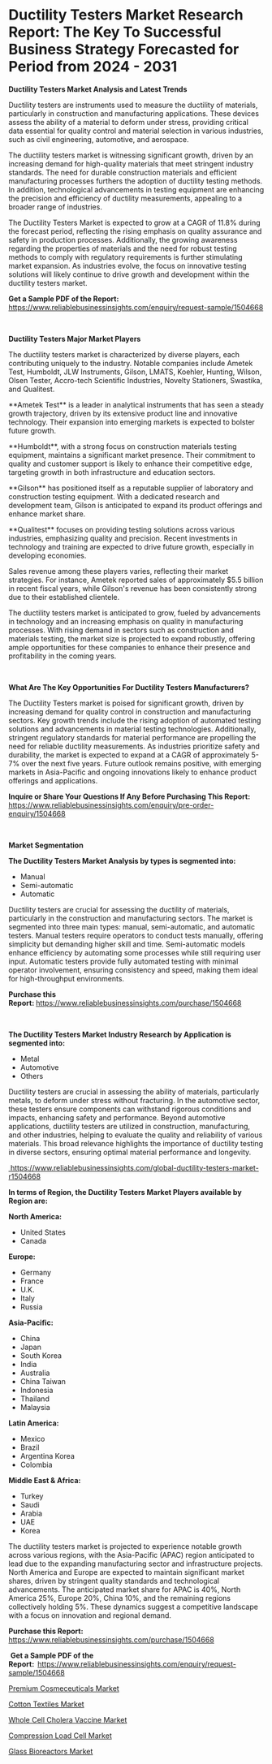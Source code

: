 <p><h1>Ductility Testers Market Research Report: The Key To Successful Business Strategy Forecasted for Period from 2024 - 2031</h1></p><p><strong>Ductility Testers Market Analysis and Latest Trends</strong></p>
<p><p>Ductility testers are instruments used to measure the ductility of materials, particularly in construction and manufacturing applications. These devices assess the ability of a material to deform under stress, providing critical data essential for quality control and material selection in various industries, such as civil engineering, automotive, and aerospace.</p><p>The ductility testers market is witnessing significant growth, driven by an increasing demand for high-quality materials that meet stringent industry standards. The need for durable construction materials and efficient manufacturing processes furthers the adoption of ductility testing methods. In addition, technological advancements in testing equipment are enhancing the precision and efficiency of ductility measurements, appealing to a broader range of industries.</p><p>The Ductility Testers Market is expected to grow at a CAGR of 11.8% during the forecast period, reflecting the rising emphasis on quality assurance and safety in production processes. Additionally, the growing awareness regarding the properties of materials and the need for robust testing methods to comply with regulatory requirements is further stimulating market expansion. As industries evolve, the focus on innovative testing solutions will likely continue to drive growth and development within the ductility testers market.</p></p>
<p><strong>Get a Sample PDF of the Report:&nbsp;</strong> <a href="https://www.reliablebusinessinsights.com/enquiry/request-sample/1504668?utm_campaign=97&utm_medium=2&utm_source=Github&utm_content=ia&utm_term=03102024&utm_id=ductility-testers">https://www.reliablebusinessinsights.com/enquiry/request-sample/1504668</a></p>
<p>&nbsp;</p>
<p><strong>Ductility Testers Major Market Players</strong></p>
<p><p>The ductility testers market is characterized by diverse players, each contributing uniquely to the industry. Notable companies include Ametek Test, Humboldt, JLW Instruments, Gilson, LMATS, Koehler, Hunting, Wilson, Olsen Tester, Accro-tech Scientific Industries, Novelty Stationers, Swastika, and Qualitest.</p><p>**Ametek Test** is a leader in analytical instruments that has seen a steady growth trajectory, driven by its extensive product line and innovative technology. Their expansion into emerging markets is expected to bolster future growth.</p><p>**Humboldt**, with a strong focus on construction materials testing equipment, maintains a significant market presence. Their commitment to quality and customer support is likely to enhance their competitive edge, targeting growth in both infrastructure and education sectors.</p><p>**Gilson** has positioned itself as a reputable supplier of laboratory and construction testing equipment. With a dedicated research and development team, Gilson is anticipated to expand its product offerings and enhance market share.</p><p>**Qualitest** focuses on providing testing solutions across various industries, emphasizing quality and precision. Recent investments in technology and training are expected to drive future growth, especially in developing economies.</p><p>Sales revenue among these players varies, reflecting their market strategies. For instance, Ametek reported sales of approximately $5.5 billion in recent fiscal years, while Gilson's revenue has been consistently strong due to their established clientele. </p><p>The ductility testers market is anticipated to grow, fueled by advancements in technology and an increasing emphasis on quality in manufacturing processes. With rising demand in sectors such as construction and materials testing, the market size is projected to expand robustly, offering ample opportunities for these companies to enhance their presence and profitability in the coming years.</p></p>
<p>&nbsp;</p>
<p><strong>What Are The Key Opportunities For Ductility Testers Manufacturers?</strong></p>
<p><p>The Ductility Testers market is poised for significant growth, driven by increasing demand for quality control in construction and manufacturing sectors. Key growth trends include the rising adoption of automated testing solutions and advancements in material testing technologies. Additionally, stringent regulatory standards for material performance are propelling the need for reliable ductility measurements. As industries prioritize safety and durability, the market is expected to expand at a CAGR of approximately 5-7% over the next five years. Future outlook remains positive, with emerging markets in Asia-Pacific and ongoing innovations likely to enhance product offerings and applications.</p></p>
<p><strong>Inquire or Share Your Questions If Any Before Purchasing This Report:</strong> <a href="https://www.reliablebusinessinsights.com/enquiry/pre-order-enquiry/1504668?utm_campaign=97&utm_medium=2&utm_source=Github&utm_content=ia&utm_term=03102024&utm_id=ductility-testers">https://www.reliablebusinessinsights.com/enquiry/pre-order-enquiry/1504668</a></p>
<p>&nbsp;</p>
<p><strong>Market Segmentation</strong></p>
<p><strong>The Ductility Testers Market Analysis by types is segmented into:</strong></p>
<p><ul><li>Manual</li><li>Semi-automatic</li><li>Automatic</li></ul></p>
<p><p>Ductility testers are crucial for assessing the ductility of materials, particularly in the construction and manufacturing sectors. The market is segmented into three main types: manual, semi-automatic, and automatic testers. Manual testers require operators to conduct tests manually, offering simplicity but demanding higher skill and time. Semi-automatic models enhance efficiency by automating some processes while still requiring user input. Automatic testers provide fully automated testing with minimal operator involvement, ensuring consistency and speed, making them ideal for high-throughput environments.</p></p>
<p><strong>Purchase this Report:&nbsp;</strong><a href="https://www.reliablebusinessinsights.com/purchase/1504668?utm_campaign=97&utm_medium=2&utm_source=Github&utm_content=ia&utm_term=03102024&utm_id=ductility-testers">https://www.reliablebusinessinsights.com/purchase/1504668</a></p>
<p>&nbsp;</p>
<p><strong>The Ductility Testers Market Industry Research by Application is segmented into:</strong></p>
<p><ul><li>Metal</li><li>Automotive</li><li>Others</li></ul></p>
<p><p>Ductility testers are crucial in assessing the ability of materials, particularly metals, to deform under stress without fracturing. In the automotive sector, these testers ensure components can withstand rigorous conditions and impacts, enhancing safety and performance. Beyond automotive applications, ductility testers are utilized in construction, manufacturing, and other industries, helping to evaluate the quality and reliability of various materials. This broad relevance highlights the importance of ductility testing in diverse sectors, ensuring optimal material performance and longevity.</p></p>
<p><a href="https://www.reliablebusinessinsights.com/global-ductility-testers-market-r1504668?utm_campaign=97&utm_medium=2&utm_source=Github&utm_content=ia&utm_term=03102024&utm_id=ductility-testers">&nbsp;https://www.reliablebusinessinsights.com/global-ductility-testers-market-r1504668</a></p>
<p><strong>In terms of Region, the Ductility Testers Market Players available by Region are:</strong></p>
<p>
    <p> <strong> North America: </strong>
        <ul>
            <li>United States</li>
            <li>Canada</li>
        </ul>
        </p> 
    <p> <strong> Europe: </strong>
        <ul>
            <li>Germany</li>
            <li>France</li>
            <li>U.K.</li>
            <li>Italy</li>
            <li>Russia</li>
        </ul>
        </p> 
    <p> <strong> Asia-Pacific: </strong>
        <ul>
            <li>China</li>
            <li>Japan</li>
            <li>South Korea</li>
            <li>India</li>
            <li>Australia</li>
            <li>China Taiwan</li>
            <li>Indonesia</li>
            <li>Thailand</li>
            <li>Malaysia</li>
        </ul>
        </p> 
    <p> <strong> Latin America: </strong>
        <ul>
            <li>Mexico</li>
            <li>Brazil</li>
            <li>Argentina Korea</li>
            <li>Colombia</li>
        </ul>
        </p> 
    <p> <strong> Middle East & Africa: </strong>
        <ul>
            <li>Turkey</li>
            <li>Saudi</li>
            <li>Arabia</li>
            <li>UAE</li>
            <li>Korea</li>
        </ul>
    </p>
    </p>
<p><p>The ductility testers market is projected to experience notable growth across various regions, with the Asia-Pacific (APAC) region anticipated to lead due to the expanding manufacturing sector and infrastructure projects. North America and Europe are expected to maintain significant market shares, driven by stringent quality standards and technological advancements. The anticipated market share for APAC is 40%, North America 25%, Europe 20%, China 10%, and the remaining regions collectively holding 5%. These dynamics suggest a competitive landscape with a focus on innovation and regional demand.</p></p>
<p><strong>Purchase this Report: </strong><a href="https://www.reliablebusinessinsights.com/purchase/1504668?utm_campaign=97&utm_medium=2&utm_source=Github&utm_content=ia&utm_term=03102024&utm_id=ductility-testers">https://www.reliablebusinessinsights.com/purchase/1504668</a></p>
<p>&nbsp;<strong>Get a Sample PDF of the Report:&nbsp;&nbsp;</strong><a href="https://www.reliablebusinessinsights.com/enquiry/request-sample/1504668?utm_campaign=97&utm_medium=2&utm_source=Github&utm_content=ia&utm_term=03102024&utm_id=ductility-testers">https://www.reliablebusinessinsights.com/enquiry/request-sample/1504668</a></p>
<p><strong></strong></p>
<p><p><a href="https://github.com/michaelhall412/Market-Research-Report-List-1/blob/main/premium-cosmeceuticals-market.md?utm_campaign=97&utm_medium=2&utm_source=Github&utm_content=ia&utm_term=03102024&utm_id=ductility-testers">Premium Cosmeceuticals Market</a></p><p><a href="https://issuu.com/reportprime-2/docs/cotton-textiles-market-size-2030.pp_49ebbe5333c940?utm_campaign=97&utm_medium=2&utm_source=Github&utm_content=ia&utm_term=03102024&utm_id=ductility-testers">Cotton Textiles Market</a></p><p><a href="https://github.com/aiko92han/Market-Research-Report-List-1/blob/main/whole-cell-cholera-vaccine-market.md?utm_campaign=97&utm_medium=2&utm_source=Github&utm_content=ia&utm_term=03102024&utm_id=ductility-testers">Whole Cell Cholera Vaccine Market</a></p><p><a href="https://issuu.com/reportprime-2/docs/compression-load-cell-market-size-2_afb1e3728da06e?utm_campaign=97&utm_medium=2&utm_source=Github&utm_content=ia&utm_term=03102024&utm_id=ductility-testers">Compression Load Cell Market</a></p><p><a href="https://www.linkedin.com/pulse/glass-bioreactors-market-size-share-analysis-growth-trends-lu4af?trackingId=CY7xOhKOSgCWnoJ3KD18MA%3D%3D&utm_campaign=97&utm_medium=2&utm_source=Github&utm_content=ia&utm_term=03102024&utm_id=ductility-testers">Glass Bioreactors Market</a></p></p>